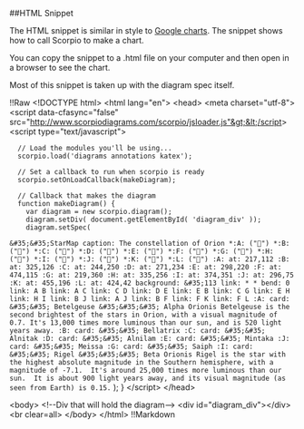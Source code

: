##HTML Snippet

The HTML snippet is similar in style to [Google charts](https://developers.google.com/chart/interactive/docs/quick_start).  The snippet shows how to call Scorpio to make a chart. 

You can copy the snippet to a .html file on your computer and then open in a browser to see the chart.

Most of this snippet is taken up with the diagram spec itself.  

!!Raw
&lt;!DOCTYPE html&gt;
&lt;html lang="en"&gt;
  &lt;head&gt;
    &lt;meta charset="utf-8"&gt;
    &lt;script data-cfasync="false" src="http://www.scorpiodiagrams.com/scorpio/jsloader.js"&gt;&lt;/script&gt;
    &lt;script type="text/javascript"&gt;

      // Load the modules you'll be using...
      scorpio.load('diagrams annotations katex');

      // Set a callback to run when scorpio is ready
      scorpio.setOnLoadCallback(makeDiagram);

      // Callback that makes the diagram
      function makeDiagram() {
        var diagram = new scorpio.diagram();
        diagram.setDiv( document.getElementById( 'diagram_div' ));
        diagram.setSpec(
`
&#35;&#35;StarMap
caption: The constellation of Orion
*:A: ("🌟")
*:B: ("🌟")
*:C: ("🌟")
*:D: ("🌟")
*:E: ("🌟")
*:F: ("🌟")
*:G: ("🌟")
*:H: ("🌟")
*:I: ("🌟")
*:J: ("🌟")
*:K: ("🌟")
*:L: ("🌟")
:A: at: 217,112
:B: at: 325,126
:C: at: 244,250
:D: at: 271,234
:E: at: 298,220
:F: at: 474,115
:G: at: 219,360
:H: at: 335,256
:I: at: 374,351
:J: at: 296,75
:K: at: 455,196
:L: at: 424,42
background: &#35;113
link: * *
bend: 0
link: A B
link: A C
link: C D
link: D E
link: E B
link: C G
link: E H
link: H I
link: B J
link: A J
link: B F
link: F K
link: F L
:A:
card:
&#35;&#35; Betelgeuse
&#35;&#35;&#35; Alpha Orionis
Betelgeuse is the second brightest of the stars in Orion, with a visual magnitude of 0.7. It's 13,000 times more luminous than our sun, and is 520 light years away.
:B:
card:
&#35;&#35; Bellatrix
:C:
card:
&#35;&#35; Alnitak
:D:
card:
&#35;&#35; Alnilam
:E:
card:
&#35;&#35; Mintaka
:J:
card:
&#35;&#35; Meissa
:G:
card:
&#35;&#35; Saiph
:I:
card:
&#35;&#35; Rigel
&#35;&#35;&#35; Beta Orionis
Rigel is the star with the highest absolute magnitude in the Southern hemisphere, with a magnitude of -7.1.  It's around 25,000 times more luminous than our sun.  It is about 900 light years away, and its visual magnitude (as seen from Earth) is 0.15.
`
          );
      }
    &lt;/script&gt;
  &lt;/head&gt;

  &lt;body&gt;
    &lt;!--Div that will hold the diagram--&gt;
    &lt;div id="diagram_div"&gt;&lt;/div&gt;
    &lt;br clear=all&gt;
  &lt;/body&gt;
&lt;/html&gt;
!!Markdown

&nbsp;